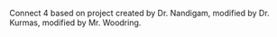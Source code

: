 Connect 4 based on project created by Dr. Nandigam, modified by Dr. Kurmas, modified by Mr. Woodring.

